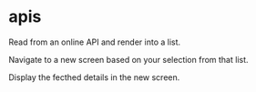# apis

Read from an online API and render into a list.

Navigate to a new screen based on your selection from that list.

Display the fecthed details in the new screen.
